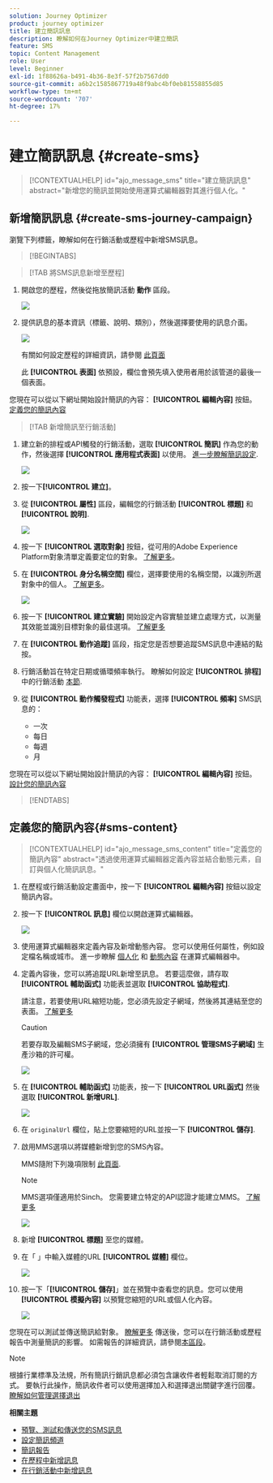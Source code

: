 ```yaml
---
solution: Journey Optimizer
product: journey optimizer
title: 建立簡訊訊息
description: 瞭解如何在Journey Optimizer中建立簡訊
feature: SMS
topic: Content Management
role: User
level: Beginner
exl-id: 1f88626a-b491-4b36-8e3f-57f2b7567dd0
source-git-commit: a6b2c1585867719a48f9abc4bf0eb81558855d85
workflow-type: tm+mt
source-wordcount: '707'
ht-degree: 17%

---
```


# 建立簡訊訊息 {#create-sms}

>[!CONTEXTUALHELP]
>id="ajo_message_sms"
>title="建立簡訊訊息"
>abstract="新增您的簡訊並開始使用運算式編輯器對其進行個人化。"

## 新增簡訊訊息 {#create-sms-journey-campaign}

瀏覽下列標籤，瞭解如何在行銷活動或歷程中新增SMS訊息。

>[!BEGINTABS]

>[!TAB 將SMS訊息新增至歷程]

1. 開啟您的歷程，然後從拖放簡訊活動 **動作** 區段。

   ![](assets/sms_create_1.png)

1. 提供訊息的基本資訊（標籤、說明、類別），然後選擇要使用的訊息介面。

   ![](assets/sms_create_2.png)

   有關如何設定歷程的詳細資訊，請參閱 [此頁面](../building-journeys/journey-gs.md)

   此 **[!UICONTROL 表面]** 依預設，欄位會預先填入使用者用於該管道的最後一個表面。

您現在可以從以下網址開始設計簡訊的內容： **[!UICONTROL 編輯內容]** 按鈕。 [定義您的簡訊內容](#sms-content)

>[!TAB 新增簡訊至行銷活動]

1. 建立新的排程或API觸發的行銷活動，選取 **[!UICONTROL 簡訊]** 作為您的動作，然後選擇 **[!UICONTROL 應用程式表面]** 以使用。 [進一步瞭解簡訊設定](sms-configuration.md).

   ![](assets/sms_create_3.png)

1. 按一下&#x200B;**[!UICONTROL 建立]**。

1. 從 **[!UICONTROL 屬性]** 區段，編輯您的行銷活動 **[!UICONTROL 標題]** 和 **[!UICONTROL 說明]**.

   ![](assets/sms_create_4.png)

1. 按一下 **[!UICONTROL 選取對象]** 按鈕，從可用的Adobe Experience Platform對象清單定義要定位的對象。 [了解更多](../audience/about-audiences.md)。

1. 在 **[!UICONTROL 身分名稱空間]** 欄位，選擇要使用的名稱空間，以識別所選對象中的個人。 [了解更多](../event/about-creating.md#select-the-namespace)。

   ![](assets/sms_create_5.png)

1. 按一下 **[!UICONTROL 建立實驗]** 開始設定內容實驗並建立處理方式，以測量其效能並識別目標對象的最佳選項。 [了解更多](../campaigns/content-experiment.md)

1. 在 **[!UICONTROL 動作追蹤]** 區段，指定您是否想要追蹤SMS訊息中連結的點按。

1. 行銷活動旨在特定日期或循環頻率執行。 瞭解如何設定 **[!UICONTROL 排程]** 中的行銷活動 [本節](../campaigns/create-campaign.md#schedule).

1. 從 **[!UICONTROL 動作觸發程式]** 功能表，選擇 **[!UICONTROL 頻率]** SMS訊息的：

   * 一次
   * 每日
   * 每週
   * 月

您現在可以從以下網址開始設計簡訊的內容： **[!UICONTROL 編輯內容]** 按鈕。 [設計您的簡訊內容](#sms-content)

>[!ENDTABS]

## 定義您的簡訊內容{#sms-content}

>[!CONTEXTUALHELP]
>id="ajo_message_sms_content"
>title="定義您的簡訊內容"
>abstract="透過使用運算式編輯器定義內容並結合動態元素，自訂與個人化簡訊訊息。"

1. 在歷程或行銷活動設定畫面中，按一下 **[!UICONTROL 編輯內容]** 按鈕以設定簡訊內容。

1. 按一下 **[!UICONTROL 訊息]** 欄位以開啟運算式編輯器。

   ![](assets/sms-content.png)

1. 使用運算式編輯器來定義內容及新增動態內容。 您可以使用任何屬性，例如設定檔名稱或城市。 進一步瞭解 [個人化](../personalization/personalize.md) 和 [動態內容](../personalization/get-started-dynamic-content.md) 在運算式編輯器中。

1. 定義內容後，您可以將追蹤URL新增至訊息。 若要這麼做，請存取 **[!UICONTROL 輔助函式]** 功能表並選取 **[!UICONTROL 協助程式]**.

   請注意，若要使用URL縮短功能，您必須先設定子網域，然後將其連結至您的表面。 [了解更多](sms-subdomains.md)

   >[!CAUTION]
   >
   > 若要存取及編輯SMS子網域，您必須擁有 **[!UICONTROL 管理SMS子網域]** 生產沙箱的許可權。

   ![](assets/sms_tracking_1.png)

1. 在 **[!UICONTROL 輔助函式]** 功能表，按一下 **[!UICONTROL URL函式]** 然後選取 **[!UICONTROL 新增URL]**.

   ![](assets/sms_tracking_2.png)

1. 在 `originalUrl` 欄位，貼上您要縮短的URL並按一下 **[!UICONTROL 儲存]**.

1. 啟用MMS選項以將媒體新增到您的SMS內容。

   MMS隨附下列幾項限制 [此頁面](../start/guardrails.md#sms-guardrails).

   >[!NOTE]
   >
   > MMS選項僅適用於Sinch。 您需要建立特定的API認證才能建立MMS。 [了解更多](sms-configuration.md#create-new-api)

   ![](assets/sms_create_6.png)

1. 新增 **[!UICONTROL 標題]** 至您的媒體。

1. 在「 」中輸入媒體的URL **[!UICONTROL 媒體]** 欄位。

   ![](assets/sms_create_7.png)

1. 按一下「**[!UICONTROL 儲存]**」並在預覽中查看您的訊息。您可以使用 **[!UICONTROL 模擬內容]** 以預覽您縮短的URL或個人化內容。

   ![](assets/sms-content-preview.png)

您現在可以測試並傳送簡訊給對象。 [瞭解更多](send-sms.md)
傳送後，您可以在行銷活動或歷程報告中測量簡訊的影響。 如需報告的詳細資訊，請參閱[本區段](../reports/campaign-global-report.md#sms-tab)。

>[!NOTE]
>
>根據行業標準及法規，所有簡訊行銷訊息都必須包含讓收件者輕鬆取消訂閱的方式。 要執行此操作，簡訊收件者可以使用選擇加入和選擇退出關鍵字進行回覆。 [瞭解如何管理選擇退出](../privacy/opt-out.md#sms-opt-out-management-sms-opt-out-management)

**相關主題**

* [預覽、測試和傳送您的SMS訊息](send-sms.md)
* [設定簡訊頻道](sms-configuration.md)
* [簡訊報告](../reports/journey-global-report.md#sms-global)
* [在歷程中新增訊息](../building-journeys/journeys-message.md)
* [在行銷活動中新增訊息](../campaigns/create-campaign.md)
